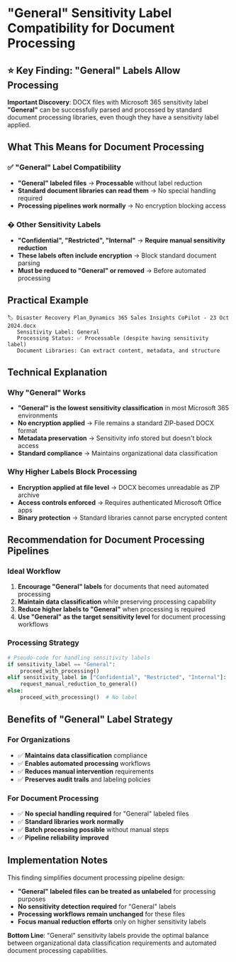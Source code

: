 # "General" Sensitivity Label Compatibility for Document Processing

## ⭐ Key Finding: "General" Labels Allow Processing

**Important Discovery**: DOCX files with Microsoft 365 sensitivity label **"General"** can be successfully parsed and processed by standard document processing libraries, even though they have a sensitivity label applied.

## What This Means for Document Processing

### ✅ "General" Label Compatibility

- **"General" labeled files** → **Processable** without label reduction
- **Standard document libraries can read them** → No special handling required
- **Processing pipelines work normally** → No encryption blocking access

### � Other Sensitivity Labels

- **"Confidential", "Restricted", "Internal"** → **Require manual sensitivity reduction**
- **These labels often include encryption** → Block standard document parsing
- **Must be reduced to "General" or removed** → Before automated processing

## Practical Example

```
🏷️ Disaster Recovery Plan_Dynamics 365 Sales Insights CoPilot - 23 Oct 2024.docx
   Sensitivity Label: General
   Processing Status: ✅ Processable (despite having sensitivity label)
   Document Libraries: Can extract content, metadata, and structure
```

## Technical Explanation

### Why "General" Works

- **"General" is the lowest sensitivity classification** in most Microsoft 365 environments
- **No encryption applied** → File remains a standard ZIP-based DOCX format
- **Metadata preservation** → Sensitivity info stored but doesn't block access
- **Standard compliance** → Maintains organizational data classification

### Why Higher Labels Block Processing

- **Encryption applied at file level** → DOCX becomes unreadable as ZIP archive
- **Access controls enforced** → Requires authenticated Microsoft Office apps
- **Binary protection** → Standard libraries cannot parse encrypted content

## Recommendation for Document Processing Pipelines

### Ideal Workflow

1. **Encourage "General" labels** for documents that need automated processing
2. **Maintain data classification** while preserving processing capability
3. **Reduce higher labels to "General"** when processing is required
4. **Use "General" as the target sensitivity level** for document processing workflows

### Processing Strategy

```python
# Pseudo-code for handling sensitivity labels
if sensitivity_label == "General":
    proceed_with_processing()
elif sensitivity_label in ["Confidential", "Restricted", "Internal"]:
    request_manual_reduction_to_general()
else:
    proceed_with_processing()  # No label
```

## Benefits of "General" Label Strategy

### For Organizations

- ✅ **Maintains data classification** compliance
- ✅ **Enables automated processing** workflows
- ✅ **Reduces manual intervention** requirements
- ✅ **Preserves audit trails** and labeling policies

### For Document Processing

- ✅ **No special handling required** for "General" labeled files
- ✅ **Standard libraries work normally**
- ✅ **Batch processing possible** without manual steps
- ✅ **Pipeline reliability improved**

## Implementation Notes

This finding simplifies document processing pipeline design:

- **"General" labeled files can be treated as unlabeled** for processing purposes
- **No sensitivity detection required** for "General" labels
- **Processing workflows remain unchanged** for these files
- **Focus manual reduction efforts** only on higher sensitivity labels

**Bottom Line**: "General" sensitivity labels provide the optimal balance between organizational data classification requirements and automated document processing capabilities.

